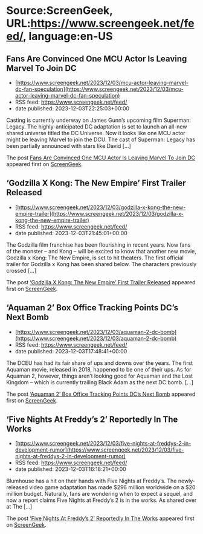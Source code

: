 # Source:ScreenGeek, URL:https://www.screengeek.net/feed/, language:en-US

## Fans Are Convinced One MCU Actor Is Leaving Marvel To Join DC
 - [https://www.screengeek.net/2023/12/03/mcu-actor-leaving-marvel-dc-fan-speculation](https://www.screengeek.net/2023/12/03/mcu-actor-leaving-marvel-dc-fan-speculation)
 - RSS feed: https://www.screengeek.net/feed/
 - date published: 2023-12-03T22:25:03+00:00

<p>Casting is currently underway on James Gunn&#8217;s upcoming film Superman: Legacy. The highly-anticipated DC adaptation is set to launch an all-new shared universe titled the DC Universe. Now it looks like one MCU actor might be leaving Marvel to join the DCU. The cast of Superman: Legacy has been partially announced with stars like David [...]</p>
<p>The post <a href="https://www.screengeek.net/2023/12/03/mcu-actor-leaving-marvel-dc-fan-speculation/">Fans Are Convinced One MCU Actor Is Leaving Marvel To Join DC</a> appeared first on <a href="https://www.screengeek.net">ScreenGeek</a>.</p>

## ‘Godzilla X Kong: The New Empire’ First Trailer Released
 - [https://www.screengeek.net/2023/12/03/godzilla-x-kong-the-new-empire-trailer](https://www.screengeek.net/2023/12/03/godzilla-x-kong-the-new-empire-trailer)
 - RSS feed: https://www.screengeek.net/feed/
 - date published: 2023-12-03T21:45:01+00:00

<p>The Godzilla film franchise has been flourishing in recent years. Now fans of the monster &#8211; and Kong &#8211; will be excited to know that another new movie, Godzilla x Kong: The New Empire, is set to hit theaters. The first official trailer for Godzilla x Kong has been shared below. The characters previously crossed [...]</p>
<p>The post <a href="https://www.screengeek.net/2023/12/03/godzilla-x-kong-the-new-empire-trailer/">&#8216;Godzilla X Kong: The New Empire&#8217; First Trailer Released</a> appeared first on <a href="https://www.screengeek.net">ScreenGeek</a>.</p>

## ‘Aquaman 2’ Box Office Tracking Points DC’s Next Bomb
 - [https://www.screengeek.net/2023/12/03/aquaman-2-dc-bomb](https://www.screengeek.net/2023/12/03/aquaman-2-dc-bomb)
 - RSS feed: https://www.screengeek.net/feed/
 - date published: 2023-12-03T17:48:41+00:00

<p>The DCEU has had its fair share of ups and downs over the years. The first Aquaman movie, released in 2018, happened to be one of their ups. As for Aquaman 2, however, things aren&#8217;t looking good for Aquaman and the Lost Kingdom &#8211; which is currently trailing Black Adam as the next DC bomb. [...]</p>
<p>The post <a href="https://www.screengeek.net/2023/12/03/aquaman-2-dc-bomb/">&#8216;Aquaman 2&#8217; Box Office Tracking Points DC&#8217;s Next Bomb</a> appeared first on <a href="https://www.screengeek.net">ScreenGeek</a>.</p>

## ‘Five Nights At Freddy’s 2’ Reportedly In The Works
 - [https://www.screengeek.net/2023/12/03/five-nights-at-freddys-2-in-development-rumor](https://www.screengeek.net/2023/12/03/five-nights-at-freddys-2-in-development-rumor)
 - RSS feed: https://www.screengeek.net/feed/
 - date published: 2023-12-03T16:18:21+00:00

<p>Blumhouse has a hit on their hands with Five Nights at Freddy&#8217;s. The newly-released video game adaptation has made $296 million worldwide on a $20 million budget. Naturally, fans are wondering when to expect a sequel, and now a report claims Five Nights at Freddy&#8217;s 2 is in the works. As shared over at The [...]</p>
<p>The post <a href="https://www.screengeek.net/2023/12/03/five-nights-at-freddys-2-in-development-rumor/">&#8216;Five Nights At Freddy&#8217;s 2&#8217; Reportedly In The Works</a> appeared first on <a href="https://www.screengeek.net">ScreenGeek</a>.</p>

